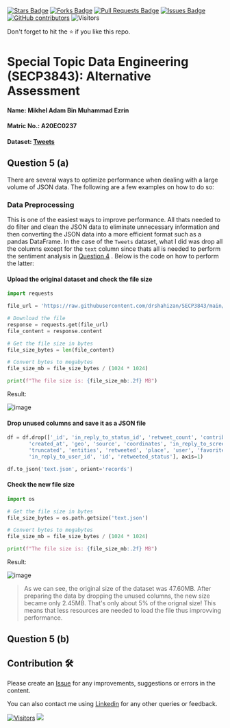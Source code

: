 <a href="https://github.com/drshahizan/SECP3843/stargazers"><img src="https://img.shields.io/github/stars/drshahizan/SECP3843" alt="Stars Badge"/></a>
<a href="https://github.com/drshahizan/SECP3843/network/members"><img src="https://img.shields.io/github/forks/drshahizan/SECP3843" alt="Forks Badge"/></a>
<a href="https://github.com/drshahizan/SECP3843/pulls"><img src="https://img.shields.io/github/issues-pr/drshahizan/SECP3843" alt="Pull Requests Badge"/></a>
<a href="https://github.com/drshahizan/SECP3843/issues"><img src="https://img.shields.io/github/issues/drshahizan/SECP3843" alt="Issues Badge"/></a>
<a href="https://github.com/drshahizan/SECP3843/graphs/contributors"><img alt="GitHub contributors" src="https://img.shields.io/github/contributors/drshahizan/SECP3843?color=2b9348"></a>
![Visitors](https://api.visitorbadge.io/api/visitors?path=https%3A%2F%2Fgithub.com%2Fdrshahizan%2FSECP3843&labelColor=%23d9e3f0&countColor=%23697689&style=flat)


Don't forget to hit the :star: if you like this repo.

# Special Topic Data Engineering (SECP3843): Alternative Assessment

#### Name: Mikhel Adam Bin Muhammad Ezrin
#### Matric No.: A20EC0237
#### Dataset: [Tweets](https://github.com/drshahizan/dataset/tree/main/mongodb/06-tweets)

## Question 5 (a)
There are several ways to optimize performance when dealing with a large volume of JSON data. The following are a few examples on how to do so:

### Data Preprocessing
This is one of the easiest ways to improve performance. All thats needed to do filter and clean the JSON data to eliminate unnecessary information and then converting the JSON data into a more efficient format such as a pandas DataFrame.  In the case of the `Tweets` dataset, what I did was drop all the columns except for the `text` column since thats all is needed to perform the sentiment analysis in [Question 4](https://github.com/drshahizan/SECP3843/blob/main/submission/HUNK12/question4/question4.md#step-3-remove-other-columns) . Below is the code on how to perform the latter:

####  Upload the original dataset and check the file size
```py
import requests

file_url = 'https://raw.githubusercontent.com/drshahizan/SECP3843/main/submission/HUNK12/materials/fixed_tweets.json'

# Download the file
response = requests.get(file_url)
file_content = response.content

# Get the file size in bytes
file_size_bytes = len(file_content)

# Convert bytes to megabytes
file_size_mb = file_size_bytes / (1024 * 1024)

print(f"The file size is: {file_size_mb:.2f} MB")
```
Result:

![image](https://github.com/drshahizan/SECP3843/assets/3646429/3d41b1f3-7de4-4426-9593-5d7ba528fa26)

#### Drop unused columns and save it as a JSON file
```py
df = df.drop(['_id', 'in_reply_to_status_id', 'retweet_count', 'contributors',
       'created_at', 'geo', 'source', 'coordinates', 'in_reply_to_screen_name',
       'truncated', 'entities', 'retweeted', 'place', 'user', 'favorited',
       'in_reply_to_user_id', 'id', 'retweeted_status'], axis=1)

df.to_json('text.json', orient='records')
```

#### Check the new file size
```py
import os

# Get the file size in bytes
file_size_bytes = os.path.getsize('text.json')

# Convert bytes to megabytes
file_size_mb = file_size_bytes / (1024 * 1024)

print(f"The file size is: {file_size_mb:.2f} MB")
```
Result:

![image](https://github.com/drshahizan/SECP3843/assets/3646429/43cc335d-0059-4b34-8c2f-4402988e3f36)

> As we can see, the original size of the dataset was 47.60MB. After preparing the data by dropping the unused columns, the new size became only 2.45MB. That's only about 5% of the orignal size! This means that less resources are needed to load the file thus improvving performance.

## Question 5 (b)

## Contribution 🛠️
Please create an [Issue](https://github.com/drshahizan/special-topic-data-engineering/issues) for any improvements, suggestions or errors in the content.

You can also contact me using [Linkedin](https://www.linkedin.com/in/mikhel-adam/) for any other queries or feedback.

[![Visitors](https://api.visitorbadge.io/api/visitors?path=https%3A%2F%2Fgithub.com%2Fdrshahizan&labelColor=%23697689&countColor=%23555555&style=plastic)](https://visitorbadge.io/status?path=https%3A%2F%2Fgithub.com%2Fdrshahizan)
![](https://hit.yhype.me/github/profile?user_id=81284918)
